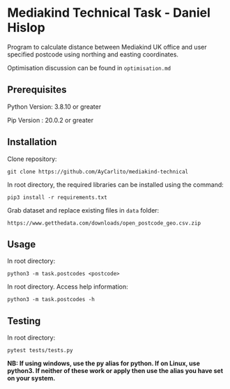 # Mediakind Technical Task - Daniel Hislop

Program to calculate distance between Mediakind UK office and user specified postcode using northing and easting coordinates. 


Optimisation discussion can be found in ```optimisation.md```

## Prerequisites

Python Version: 3.8.10 or greater

Pip Version : 20.0.2 or greater

## Installation 

Clone repository:
```
git clone https://github.com/AyCarlito/mediakind-technical
```

In root directory, the required libraries can be installed using the command:

```
pip3 install -r requirements.txt
```

Grab dataset and replace existing files in ```data``` folder:
```
https://www.getthedata.com/downloads/open_postcode_geo.csv.zip
```

## Usage
In root directory:
```
python3 -m task.postcodes <postcode>
```

In root directory. Access help information:
```
python3 -m task.postcodes -h
```

## Testing

In root directory:
```
pytest tests/tests.py
```


**NB: If using windows, use the py alias for python. If on Linux, use python3. If neither of these work or apply then use the alias you have set on your system.**